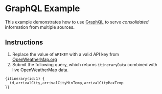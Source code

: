 # GraphQL Example
This example demonstrates how to use [GraphQL](https://graphql.org) to serve *consolidated* information from multiple sources.

## Instructions
1. Replace the value of `APIKEY` with a valid API key from [OpenWeatherMap.org](https://home.openweathermap.org/api_keys)
1. Submit the following query, which returns `itineraryData` combined with live OpenWeatherMap data.
```
{itinerary(id:1) {
  id,arrivalCity,arrivalCityMinTemp,arrivalCityMaxTemp
}}
```
